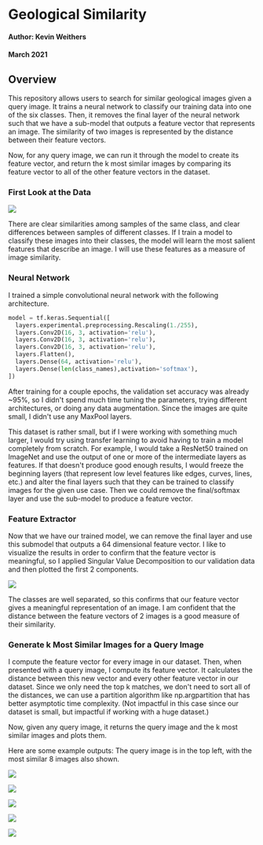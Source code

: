 # Geological Similarity 
#### Author: Kevin Weithers
#### March 2021

## Overview 

This repository allows users to search for similar geological images given a query image. It trains a neural network to classify our training data into one of the six classes. Then, it removes the final layer of the neural network such that we have a sub-model that outputs a feature vector that represents an image. The similarity of two images is represented by the distance between their feature vectors.

Now, for any query image, we can run it through the model to create its feature vector, and return the k most similar images by comparing its feature vector to all of the other feature vectors in the dataset.

### First Look at the Data

![]("samples.png")

There are clear similarities among samples of the same class, and clear differences between samples of different classes. If I train a model to classify these images into their classes, the model will learn the most salient features that describe an image. I will use these features as a measure of image similarity.

### Neural Network

I trained a simple convolutional neural network with the following architecture. 

```python
model = tf.keras.Sequential([
  layers.experimental.preprocessing.Rescaling(1./255),
  layers.Conv2D(16, 3, activation='relu'),
  layers.Conv2D(16, 3, activation='relu'),
  layers.Conv2D(16, 3, activation='relu'),
  layers.Flatten(),
  layers.Dense(64, activation='relu'),
  layers.Dense(len(class_names),activation='softmax'),
])
```

After training for a couple epochs, the validation set accuracy was already ~95%, so I didn't spend much time tuning the parameters, trying different architectures, or doing any data augmentation. Since the images are quite small, I didn't use any MaxPool layers. 

This dataset is rather small, but if I were working with something much larger, I would try using transfer learning to avoid having to train a model completely from scratch. For example, I would take a ResNet50 trained on ImageNet and use the output of one or more of the intermediate layers as features. If that doesn't produce good enough results, I would freeze the beginning layers (that represent low level features like edges, curves, lines, etc.) and alter the final layers such that they can be trained to classify images for the given use case. Then we could remove the final/softmax layer and use the sub-model to produce a feature vector.

### Feature Extractor

Now that we have our trained model, we can remove the final layer and use this submodel that outputs a 64 dimensional feature vector. I like to visualize the results in order to confirm that the feature vector is meaningful, so I applied Singular Value Decomposition to our validation data and then plotted the first 2 components.

![]("2dFeatures.png")

The classes are well separated, so this confirms that our feature vector gives a meaningful representation of an image. I am confident that the distance between the feature vectors of 2 images is a good measure of their similarity.

### Generate k Most Similar Images for a Query Image

I compute the feature vector for every image in our dataset. Then, when presented with a query image, I compute its feature vector. It calculates the distance between this new vector and every other feature vector in our dataset. Since we only need the top k matches, we don't need to sort all of the distances, we can use a partition algorithm like np.argpartition that has better asymptotic time complexity. (Not impactful in this case since our dataset is small, but impactful if working with a huge dataset.)

Now, given any query image, it returns the query image and the k most similar images and plots them.

Here are some example outputs: The query image is in the top left, with the most similar 8 images also shown.

![]("similar4.png")

![]("similar3.png")

![]("similar5.png")

![]("similar2.png")

![]("similar1.png")
